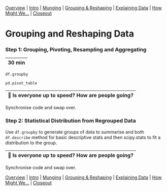 [Overview](./00_overview.md) |
[Intro](./01_intro.md) |
[Munging](./02_munging.md) |
[Grouping & Reshaping](./03_groupingreshaping.md) |
[Explaining Data](./04_explainingdata.md) |
[How Might We...](./05_howmightwe.md)  |
[Closeout](./06_closeout.md)

# Grouping and Reshaping Data

### Step 1: Grouping, Pivoting, Resampling and Aggregating

| 30 min |
| ------ |

`df.groupby`

`pd.pivot_table`


| :triangular_flag_on_post: Is everyone up to speed? How are people going? |
| ------------------------------------------------------------------------ |

Synchronise code and swap over.

### Step 2: Statistical Distribution from Regrouped Data

Use `df.groupby` to generate groups of data to summarise and both `df.describe` method for basic descriptive stats and then scipy.stats to fit a distribution to the group.

| :triangular_flag_on_post: Is everyone up to speed? How are people going? |
| ------------------------------------------------------------------------ |

Synchronise code and swap over.

[Overview](./00_overview.md) |
[Intro](./01_intro.md) |
[Munging](./02_munging.md) |
[Grouping & Reshaping](./03_groupingreshaping.md) |
[Explaining Data](./04_explainingdata.md) |
[How Might We...](./05_howmightwe.md)  |
[Closeout](./06_closeout.md)
